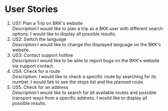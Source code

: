 # User Stories

1. US1: Plan a Trip on BKK's website<br>
_Description_:I would like to plan a trip as a BKK user with different search options. 
I would like to display all possible results.
2. US2: Switch the language<br>
_Description_:I would like to change the displayed language on the BKK's website. 
3. US3: Contact support hotline<br>
_Description_:I would like to be able to report bugs on the BKK's website via support contact.
4. US4. Check for a route<br>
_Description_: I would like to check a specific route by searching for its number. I would liek to see the stops list and the planned route.
5. US5. Check for an address<br>
_Description_:I would like to search for all available routes and possible transport ways from a specific address. I would like to display all possible results.